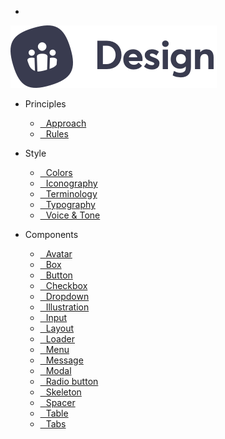 - <a href="/#/?id=main" class="docsify-logo">
![](media/biings-logo_ds.png ':no-zoom')
</a>

- <span class="has-text-primary">Principles</span>
    - [ Approach](approach)
    - [ Rules](rules)

- <span class="has-text-cyan-dark">Style</span>
    - [ Colors](color)
    - [ Iconography](icons)
    - [ Terminology](terms)
    - [ Typography](typo)
    - [ Voice & Tone](voice)
  
- <span class="has-text-orange-dark">Components</span>
    - [ Avatar](avatar)
    - [ Box](box)
    - [ Button](button)
    - [ Checkbox](checkbox)
    - [ Dropdown](dropdown)
    - [ Illustration](illustration)
    - [ Input](input)
    - [ Layout](layout)
    - [ Loader](loader)
    - [ Menu](menu)
    - [ Message](message)
    - [ Modal](modal)
    - [ Radio button](radio)
    - [ Skeleton](skeleton)
    - [ Spacer](spacer)
    - [ Table](table)
    - [ Tabs](tabs)